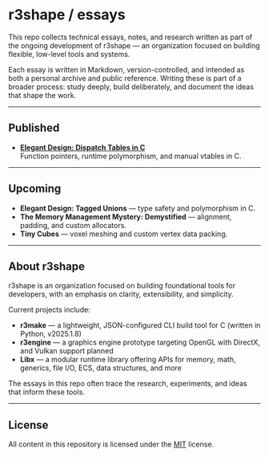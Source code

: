 # r3shape / essays

This repo collects technical essays, notes, and research written as part of the ongoing development of r3shape — an organization focused on building flexible, low-level tools and systems.

Each essay is written in Markdown, version-controlled, and intended as both a personal archive and public reference. Writing these is part of a broader process: study deeply, build deliberately, and document the ideas that shape the work.

---

## Published

- **[Elegant Design: Dispatch Tables in C](dispatch-tables-in-c.md)**  
  Function pointers, runtime polymorphism, and manual vtables in C.

---

## Upcoming
- **Elegant Design: Tagged Unions** — type safety and polymorphism in C.
- **The Memory Management Mystery: Demystified** — alignment, padding, and custom allocators.
- **Tiny Cubes** — voxel meshing and custom vertex data packing.
---

## About r3shape

r3shape is an organization focused on building foundational tools for developers, with an emphasis on clarity, extensibility, and simplicity.

Current projects include:

- **r3make** — a lightweight, JSON-configured CLI build tool for C (written in Python, v2025.1.8)
- **r3engine** — a graphics engine prototype targeting OpenGL with DirectX, and Vulkan support planned
- **Libx** — a modular runtime library offering APIs for memory, math, generics, file I/O, ECS, data structures, and more

The essays in this repo often trace the research, experiments, and ideas that inform these tools.

---

## License
All content in this repository is licensed under the [MIT](LICENSE) license.
